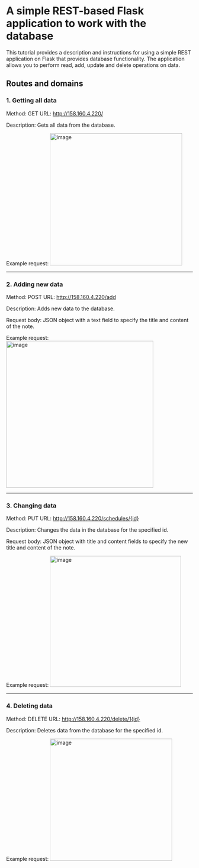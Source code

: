 # A simple REST-based Flask application to work with the database

This tutorial provides a description and instructions for using a simple REST application on Flask that provides database functionality. The application allows you to perform read, add, update and delete operations on data.

## Routes and domains
### 1. Getting all data
Method: GET
URL: http://158.160.4.220/

Description: Gets all data from the database.

Example request:
<img width="357" alt="image" src="https://github.com/Where456/Skypro_exam/assets/119400636/1d2d220f-804b-432b-8045-5b411deb8984">

---
### 2. Adding new data
Method: POST
URL: http://158.160.4.220/add

Description: Adds new data to the database.

Request body: JSON object with a text field to specify the title and content of the note.

Example request:
<img width="397" alt="image" src="https://github.com/Where456/Skypro_exam/assets/119400636/e6a8149f-0567-41da-8117-2382ebc31278">

---
### 3. Changing data
Method: PUT
URL: http://158.160.4.220/schedules/{id}

Description: Changes the data in the database for the specified id.

Request body: JSON object with title and content fields to specify the new title and content of the note.

Example request:
<img width="354" alt="image" src="https://github.com/Where456/Skypro_exam/assets/119400636/2bec6af9-05e0-4533-a3cd-7c859c7f2704">

---
### 4. Deleting data
Method: DELETE
URL: http://158.160.4.220/delete/1{id}

Description: Deletes data from the database for the specified id.

Example request:
<img width="330" alt="image" src="https://github.com/Where456/Skypro_exam/assets/119400636/41b6a63f-ce5b-468b-9d47-ca38a7ff3ad4">


